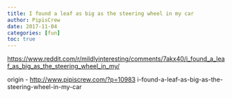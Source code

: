 ```yaml
---
title: I found a leaf as big as the steering wheel in my car
author: PipisCrew
date: 2017-11-04
categories: [fun]
toc: true
---
```


https://www.reddit.com/r/mildlyinteresting/comments/7akx40/i_found_a_leaf_as_big_as_the_steering_wheel_in_my/

origin - http://www.pipiscrew.com/?p=10983 i-found-a-leaf-as-big-as-the-steering-wheel-in-my-car